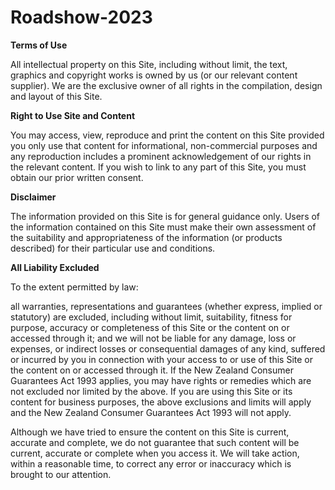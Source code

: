 # Roadshow-2023

**Terms of Use**

All intellectual property on this Site, including without limit, the text, graphics and copyright works is owned by us (or our relevant content supplier). We are the exclusive owner of all rights in the compilation, design and layout of this Site.

**Right to Use Site and Content**

You may access, view, reproduce and print the content on this Site provided you only use that content for informational, non-commercial purposes and any reproduction includes a prominent acknowledgement of our rights in the relevant content. If you wish to link to any part of this Site, you must obtain our prior written consent.

**Disclaimer**

The information provided on this Site is for general guidance only. Users of the information contained on this Site must make their own assessment of the suitability and appropriateness of the information (or products described) for their particular use and conditions.

**All Liability Excluded**

To the extent permitted by law:

all warranties, representations and guarantees (whether express, implied or statutory) are excluded, including without limit, suitability, fitness for purpose, accuracy or completeness of this Site or the content on or accessed through it; and
we will not be liable for any damage, loss or expenses, or indirect losses or consequential damages of any kind, suffered or incurred by you in connection with your access to or use of this Site or the content on or accessed through it.
If the New Zealand Consumer Guarantees Act 1993 applies, you may have rights or remedies which are not excluded nor limited by the above. If you are using this Site or its content for business purposes, the above exclusions and limits will apply and the New Zealand Consumer Guarantees Act 1993 will not apply.

Although we have tried to ensure the content on this Site is current, accurate and complete, we do not guarantee that such content will be current, accurate or complete when you access it. We will take action, within a reasonable time, to correct any error or inaccuracy which is brought to our attention.
